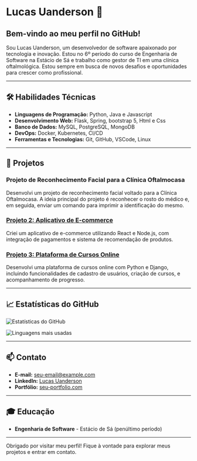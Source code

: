 # Lucas Uanderson 🚀

## Bem-vindo ao meu perfil no GitHub!

  Sou Lucas Uanderson, um desenvolvedor de software apaixonado por tecnologia e inovação. Estou no 6º período do curso de Engenharia de Software na Estácio de Sá e trabalho como gestor de TI em uma clínica oftalmológica. Estou sempre em busca de novos desafios e oportunidades para crescer como profissional.

---

## 🛠️ Habilidades Técnicas

- **Linguagens de Programação:** Python, Java e Javascript
- **Desenvolvimento Web:** Flask, Spring, bootstrap 5, Html e Css
- **Banco de Dados:** MySQL, PostgreSQL, MongoDB
- **DevOps:** Docker, Kubernetes, CI/CD
- **Ferramentas e Tecnologias:** Git, GitHub, VSCode, Linux

---

## 🚀 Projetos

### Projeto de Reconhecimento Facial para a Clínica Oftalmocasa
Desenvolvi um projeto de reconhecimento facial voltado para a Clínica Oftalmocasa. A ideia principal do projeto é reconhecer o rosto do médico e, em seguida, enviar um comando para imprimir a identificação do mesmo.


### [Projeto 2: Aplicativo de E-commerce](https://github.com/seu-usuario/projeto2)
Criei um aplicativo de e-commerce utilizando React e Node.js, com integração de pagamentos e sistema de recomendação de produtos.

### [Projeto 3: Plataforma de Cursos Online](https://github.com/seu-usuario/projeto3)
Desenvolvi uma plataforma de cursos online com Python e Django, incluindo funcionalidades de cadastro de usuários, criação de cursos, e acompanhamento de progresso.

---

## 📈 Estatísticas do GitHub

![Estatísticas do GitHub](https://github-readme-stats.vercel.app/api?username=LucasUanderson&show_icons=true&theme=radical)

![Linguagens mais usadas](https://github-readme-stats.vercel.app/api/top-langs/?username=LucasUanderson&layout=compact&theme=radical)

---

## 📫 Contato

- **E-mail:** [seu-email@example.com](mailto:seu-email@example.com)
- **LinkedIn:** [Lucas Uanderson](https://www.linkedin.com/in/seu-usuario)
- **Portfólio:** [seu-portfolio.com](https://seu-portfolio.com)

---

## 🎓 Educação

- **Engenharia de Software** - Estácio de Sá (penúltimo período)

---

Obrigado por visitar meu perfil! Fique à vontade para explorar meus projetos e entrar em contato.




